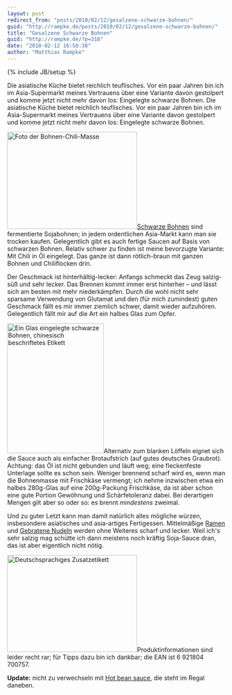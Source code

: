 ```yaml
---
layout: post
redirect_from: "posts/2010/02/12/gesalzene-schwarze-bohnen/"
guid: "http://rampke.de/posts/2010/02/12/gesalzene-schwarze-bohnen/"
title: "Gesalzene Schwarze Bohnen"
guid: "http://rampke.de/?p=316"
date: "2010-02-12 16:58:38"
author: "Matthias Rampke"
---
```

{% include JB/setup %}

Die asiatische K&uuml;che bietet reichlich teuflisches. Vor ein paar Jahren bin ich im Asia-Supermarkt meines Vertrauens &uuml;ber eine Variante davon gestolpert und komme jetzt nicht mehr davon los: Eingelegte schwarze Bohnen.
Die asiatische K&uuml;che bietet reichlich teuflisches. Vor ein paar Jahren bin ich im Asia-Supermarkt meines Vertrauens &uuml;ber eine Variante davon gestolpert und komme jetzt nicht mehr davon los: Eingelegte schwarze Bohnen.

<a href="http://rampke.de/wp-content/uploads/2010/02/2010-02-12-17.07.42.jpg"><img src="http://rampke.de/wp-content/uploads/2010/02/2010-02-12-17.07.42-300x224.jpg" alt="Foto der Bohnen-Chili-Masse" title="Gesalzene schwarze Bohnen" width="300" height="224" class="alignright size-medium wp-image-317"  /></a><a href="http://www.xcult.org/hoio/05_essen/zutaten/gewuerzmischungen_etc/schwarze_fermentierte_bohnen/schwarze_fermentierte_bohnen.html">Schwarze Bohnen</a> sind fermentierte Sojabohnen; in jedem ordentlichen Asia-Markt kann man sie trocken kaufen. Gelegentlich gibt es auch fertige Saucen auf Basis von schwarzen Bohnen. Relativ schwer zu finden ist meine bevorzugte Variante: Mit Chili in &Ouml;l eingelegt. Das ganze ist dann r&ouml;tlich-braun mit ganzen Bohnen und Chiliflocken drin.

Der Geschmack ist hinterh&auml;ltig-lecker: Anfangs schmeckt das Zeug salzig-s&uuml;&szlig; und sehr lecker. Das Brennen kommt immer erst hinterher &ndash; und l&auml;sst sich am besten mit mehr niederk&auml;mpfen. Durch die wohl nicht sehr sparsame Verwendung von Glutamat und den (f&uuml;r mich zumindest) guten Geschmack f&auml;llt es mir immer ziemlich schwer, damit wieder aufzuh&ouml;ren. Gelegentlich f&auml;llt mir auf die Art ein halbes Glas zum Opfer.

<a href="http://rampke.de/wp-content/uploads/2010/02/2010-02-12-16.58.18.jpg"><img src="http://rampke.de/wp-content/uploads/2010/02/2010-02-12-16.58.18-223x300.jpg" alt="Ein Glas eingelegte schwarze Bohnen, chinesisch beschriftetes Etikett" title="Leider schwer zu erkennen wenn man nicht wei&szlig;, wonach man sucht" width="223" height="300" class="alignleft size-medium wp-image-318"  /></a>Alternativ zum blanken L&ouml;ffeln eignet sich die Sauce auch als einfacher Brotaufstrich (auf gutes deutsches Graubrot). Achtung: das &Ouml;l ist nicht gebunden und l&auml;uft weg; eine fleckenfeste Unterlage sollte es schon sein. Weniger brennend scharf wird es, wenn man die Bohnenmasse mit Frischk&auml;se vermengt; ich nehme inzwischen etwa ein halbes 280g-Glas auf eine 200g-Packung Frischk&auml;se, da ist aber schon eine gute Portion Gew&ouml;hnung und Sch&auml;rfetoleranz dabei. Bei derartigen Mengen gilt aber so oder so: es brennt <em>mindestens</em> zweimal.

Und zu guter Letzt kann man damit nat&uuml;rlich alles m&ouml;gliche w&uuml;rzen, insbesondere asiatisches und asia-artiges Fertigessen. Mittelm&auml;&szlig;ige <a href="http://de.wikipedia.org/wiki/Ramen">Ramen</a> und <a href="http://www.maggi.de/Rezepte/unternehmen/Produkte/alleprodukte/default.htm?id=11893182&action=detail&sid=8828eeec-3646-439f-92ec-69745f82a5ea">Gebratene Nudeln</a> werden ohne Weiteres scharf und lecker. Weil ich's sehr salzig mag sch&uuml;tte ich dann meistens noch kr&auml;ftig Soja-Sauce dran, das ist aber eigentlich nicht n&ouml;tig.

<a href="http://rampke.de/wp-content/uploads/2010/02/2010-02-12-16.57.04.jpg"><img src="http://rampke.de/wp-content/uploads/2010/02/2010-02-12-16.57.04-300x224.jpg" alt="Deutschsprachiges Zusatzetikett" title="Deutsche Beschriftung: nur per Upgrade." width="300" height="224" class="alignright size-medium wp-image-320"  /></a>Produktinformationen sind leider recht rar; f&uuml;r Tipps dazu bin ich dankbar; die EAN ist 6 921804 700757.

<strong>Update:</strong>&nbsp;nicht zu verwechseln mit <a href="http://www.google.com/products?q=Hot+bean+sauce">Hot bean sauce</a>, die steht im Regal daneben.

